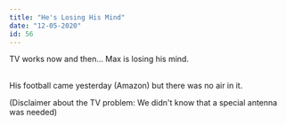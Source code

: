 ```yaml
---
title: "He's Losing His Mind"
date: "12-05-2020"
id: 56
---
```

TV works now and then... Max is losing his mind. <br><br>

His football came yesterday (Amazon) but there was no air in it.

(Disclaimer about the TV problem: We didn't know that a special antenna was needed)